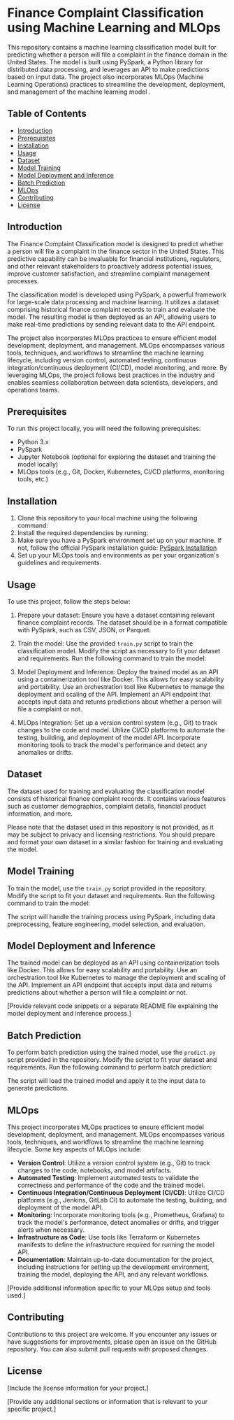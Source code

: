 # Finance Complaint Classification using Machine Learning and MLOps

This repository contains a machine learning classification model built for predicting whether a person will file a complaint in the finance domain in the United States. The model is built using PySpark, a Python library for distributed data processing, and leverages an API to make predictions based on input data. The project also incorporates MLOps (Machine Learning Operations) practices to streamline the development, deployment, and management of the machine learning model .

## Table of Contents

- [Introduction](#introduction)
- [Prerequisites](#prerequisites)
- [Installation](#installation)
- [Usage](#usage)
- [Dataset](#dataset)
- [Model Training](#model-training)
- [Model Deployment and Inference](#model-deployment-and-inference)
- [Batch Prediction](#batch-prediction)
- [MLOps](#mlops)
- [Contributing](#contributing)
- [License](#license)

## Introduction

The Finance Complaint Classification model is designed to predict whether a person will file a complaint in the finance sector in the United States. This predictive capability can be invaluable for financial institutions, regulators, and other relevant stakeholders to proactively address potential issues, improve customer satisfaction, and streamline complaint management processes.

The classification model is developed using PySpark, a powerful framework for large-scale data processing and machine learning. It utilizes a dataset comprising historical finance complaint records to train and evaluate the model. The resulting model is then deployed as an API, allowing users to make real-time predictions by sending relevant data to the API endpoint.

The project also incorporates MLOps practices to ensure efficient model development, deployment, and management. MLOps encompasses various tools, techniques, and workflows to streamline the machine learning lifecycle, including version control, automated testing, continuous integration/continuous deployment (CI/CD), model monitoring, and more. By leveraging MLOps, the project follows best practices in the industry and enables seamless collaboration between data scientists, developers, and operations teams.

## Prerequisites

To run this project locally, you will need the following prerequisites:

- Python 3.x
- PySpark
- Jupyter Notebook (optional for exploring the dataset and training the model locally)
- MLOps tools (e.g., Git, Docker, Kubernetes, CI/CD platforms, monitoring tools, etc.)

## Installation

1. Clone this repository to your local machine using the following command:
2. Install the required dependencies by running:
3. Make sure you have a PySpark environment set up on your machine. If not, follow the official PySpark installation guide: [PySpark Installation](https://spark.apache.org/docs/latest/api/python/getting_started/install.html)
4. Set up your MLOps tools and environments as per your organization's guidelines and requirements.

## Usage

To use this project, follow the steps below:

1. Prepare your dataset: Ensure you have a dataset containing relevant finance complaint records. The dataset should be in a format compatible with PySpark, such as CSV, JSON, or Parquet.

2. Train the model: Use the provided `train.py` script to train the classification model. Modify the script as necessary to fit your dataset and requirements. Run the following command to train the model:

3. Model Deployment and Inference: Deploy the trained model as an API using a containerization tool like Docker. This allows for easy scalability and portability. Use an orchestration tool like Kubernetes to manage the deployment and scaling of the API. Implement an API endpoint that accepts input data and returns predictions about whether a person will file a complaint or not.

4. MLOps Integration: Set up a version control system (e.g., Git) to track changes to the code and model. Utilize CI/CD platforms to automate the testing, building, and deployment of the model API. Incorporate monitoring tools to track the model's performance and detect any anomalies or drifts.

## Dataset

The dataset used for training and evaluating the classification model consists of historical finance complaint records. It contains various features such as customer demographics, complaint details, financial product information, and more.

Please note that the dataset used in this repository is not provided, as it may be subject to privacy and licensing restrictions. You should prepare and format your own dataset in a similar fashion for training and evaluating the model.

## Model Training

To train the model, use the `train.py` script provided in the repository. Modify the script to fit your dataset and requirements. Run the following command to train the model:

The script will handle the training process using PySpark, including data preprocessing, feature engineering, model selection, and evaluation.

## Model Deployment and Inference

The trained model can be deployed as an API using containerization tools like Docker. This allows for easy scalability and portability. Use an orchestration tool like Kubernetes to manage the deployment and scaling of the API. Implement an API endpoint that accepts input data and returns predictions about whether a person will file a complaint or not.

[Provide relevant code snippets or a separate README file explaining the model deployment and inference process.]

## Batch Prediction

To perform batch prediction using the trained model, use the `predict.py` script provided in the repository. Modify the script to fit your dataset and requirements. Run the following command to perform batch prediction:

The script will load the trained model and apply it to the input data to generate predictions.

## MLOps

This project incorporates MLOps practices to ensure efficient model development, deployment, and management. MLOps encompasses various tools, techniques, and workflows to streamline the machine learning lifecycle. Some key aspects of MLOps include:

- **Version Control**: Utilize a version control system (e.g., Git) to track changes to the code, notebooks, and model artifacts.
- **Automated Testing**: Implement automated tests to validate the correctness and performance of the code and the trained model.
- **Continuous Integration/Continuous Deployment (CI/CD)**: Utilize CI/CD platforms (e.g., Jenkins, GitLab CI) to automate the testing, building, and deployment of the model API.
- **Monitoring**: Incorporate monitoring tools (e.g., Prometheus, Grafana) to track the model's performance, detect anomalies or drifts, and trigger alerts when necessary.
- **Infrastructure as Code**: Use tools like Terraform or Kubernetes manifests to define the infrastructure required for running the model API.
- **Documentation**: Maintain up-to-date documentation for the project, including instructions for setting up the development environment, training the model, deploying the API, and any relevant workflows.

[Provide additional information specific to your MLOps setup and tools used.]

## Contributing

Contributions to this project are welcome. If you encounter any issues or have suggestions for improvements, please open an issue on the GitHub repository. You can also submit pull requests with proposed changes.

## License

[Include the license information for your project.]

[Provide any additional sections or information that is relevant to your specific project.]
